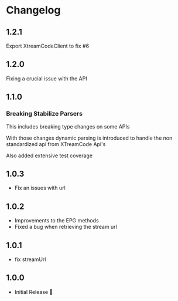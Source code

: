 # Changelog

## 1.2.1

Export XtreamCodeClient to fix #6

## 1.2.0

Fixing a crucial issue with the API

## 1.1.0

### Breaking Stabilize Parsers

This includes breaking type changes on some APIs

With those changes dynamic parsing is introduced to handle the non standardized api from XTreamCode Api's

Also added extensive test coverage

## 1.0.3

- Fix an issues with url

## 1.0.2

- Improvements to the EPG methods
- Fixed a bug when retrieving the stream url  

## 1.0.1

- fix streamUrl

## 1.0.0

- Initial Release 🎉
